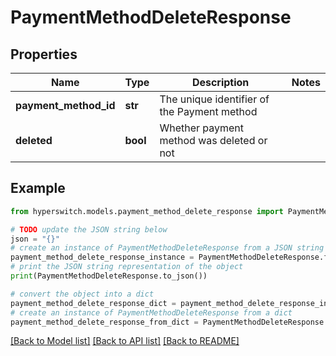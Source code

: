 # PaymentMethodDeleteResponse


## Properties

Name | Type | Description | Notes
------------ | ------------- | ------------- | -------------
**payment_method_id** | **str** | The unique identifier of the Payment method | 
**deleted** | **bool** | Whether payment method was deleted or not | 

## Example

```python
from hyperswitch.models.payment_method_delete_response import PaymentMethodDeleteResponse

# TODO update the JSON string below
json = "{}"
# create an instance of PaymentMethodDeleteResponse from a JSON string
payment_method_delete_response_instance = PaymentMethodDeleteResponse.from_json(json)
# print the JSON string representation of the object
print(PaymentMethodDeleteResponse.to_json())

# convert the object into a dict
payment_method_delete_response_dict = payment_method_delete_response_instance.to_dict()
# create an instance of PaymentMethodDeleteResponse from a dict
payment_method_delete_response_from_dict = PaymentMethodDeleteResponse.from_dict(payment_method_delete_response_dict)
```
[[Back to Model list]](../README.md#documentation-for-models) [[Back to API list]](../README.md#documentation-for-api-endpoints) [[Back to README]](../README.md)


